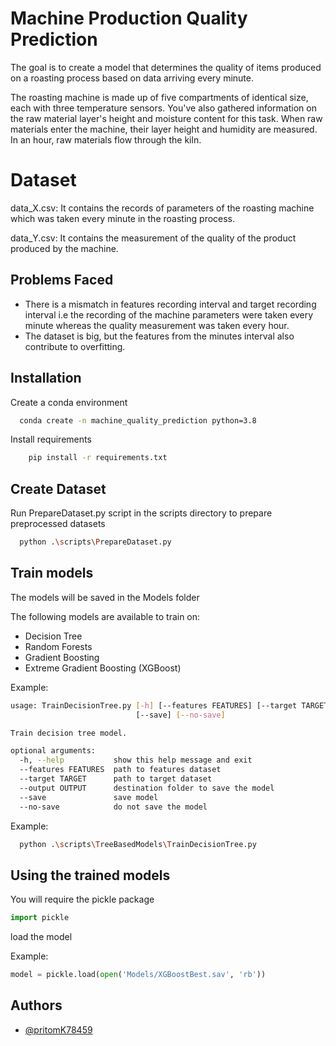 
# Machine Production Quality Prediction

The goal is to create a model that determines the quality of items produced on a roasting process based on data arriving every minute.

The roasting machine is made up of five compartments of identical size, each with three temperature sensors. You've also gathered information on the raw material layer's height and moisture content for this task. When raw materials enter the machine, their layer height and humidity are measured. In an hour, raw materials flow through the kiln.

# Dataset

data_X.csv: It contains the records of parameters of the roasting machine which was taken every minute in the roasting process.

data_Y.csv: It contains the measurement of the quality of the product produced by the machine.   
## Problems Faced

- There is a mismatch in features recording interval and target recording interval i.e the recording of the machine parameters were taken every minute whereas the quality measurement was taken every hour.
- The dataset is big, but the features from the minutes interval also contribute to overfitting.

## Installation

Create a conda environment 

```bash
  conda create -n machine_quality_prediction python=3.8
```
    
Install requirements

```bash
    pip install -r requirements.txt
```

## Create Dataset

Run PrepareDataset.py script in the scripts directory to prepare preprocessed datasets 

```bash
  python .\scripts\PrepareDataset.py
```




## Train models

The models will be saved in the Models folder

The following models are available to train on:

* Decision Tree
* Random Forests
* Gradient Boosting
* Extreme Gradient Boosting (XGBoost)

Example:

```bash
usage: TrainDecisionTree.py [-h] [--features FEATURES] [--target TARGET] [--output OUTPUT]
                            [--save] [--no-save]

Train decision tree model.

optional arguments:
  -h, --help           show this help message and exit
  --features FEATURES  path to features dataset
  --target TARGET      path to target dataset
  --output OUTPUT      destination folder to save the model
  --save               save model
  --no-save            do not save the model
```
Example:

```bash
  python .\scripts\TreeBasedModels\TrainDecisionTree.py
```




## Using the trained models

You will require the pickle package

```python
import pickle
```

load the model

Example:

```python
model = pickle.load(open('Models/XGBoostBest.sav', 'rb'))
```

## Authors

- [@pritomK78459](https://github.com/pritomK78459)

